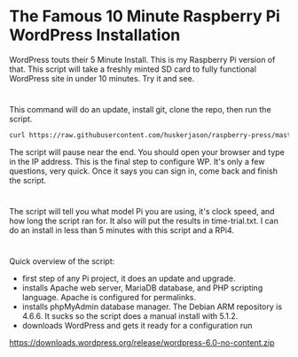 # The Famous 10 Minute Raspberry Pi WordPress Installation
WordPress touts their 5 Minute Install. This is my Raspberry Pi version of that. This script will take a freshly minted SD card to fully functional WordPress site in under 10 minutes. Try it and see.
#
This command will do an update, install git, clone the repo, then run the script.
~~~bash
curl https://raw.githubusercontent.com/huskerjason/raspberry-press/master/install.sh | sh
~~~
The script will pause near the end. You should open your browser and type in the IP address. This is the final step to configure WP. It's only a few questions, very quick. Once it says you can sign in, come back and finish the script.
#
The script will tell you what model Pi you are using, it's clock speed, and how long the script ran for. It also will put the results in time-trial.txt. I can do an install in less than 5 minutes with this script and a RPi4.
#
Quick overview of the script:
- first step of any Pi project, it does an update and upgrade.
- installs Apache web server, MariaDB database, and PHP scripting language. Apache is configured for permalinks.
- installs phpMyAdmin database manager. The Debian ARM repository is 4.6.6. It sucks so the script does a manual install with 5.1.2.
- downloads WordPress and gets it ready for a configuration run


https://downloads.wordpress.org/release/wordpress-6.0-no-content.zip
